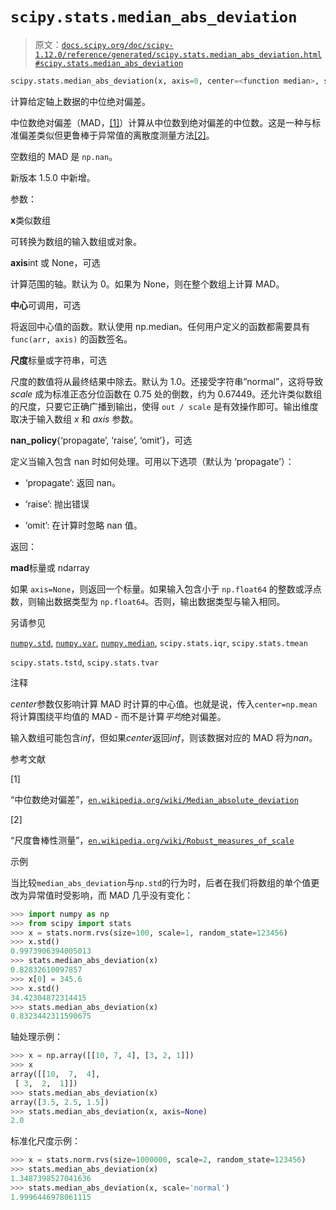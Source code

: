 # `scipy.stats.median_abs_deviation`

> 原文：[`docs.scipy.org/doc/scipy-1.12.0/reference/generated/scipy.stats.median_abs_deviation.html#scipy.stats.median_abs_deviation`](https://docs.scipy.org/doc/scipy-1.12.0/reference/generated/scipy.stats.median_abs_deviation.html#scipy.stats.median_abs_deviation)

```py
scipy.stats.median_abs_deviation(x, axis=0, center=<function median>, scale=1.0, nan_policy='propagate')
```

计算给定轴上数据的中位绝对偏差。

中位数绝对偏差（MAD，[[1]](#r63fe0ba43769-1)）计算从中位数到绝对偏差的中位数。这是一种与标准偏差类似但更鲁棒于异常值的离散度测量方法[[2]](#r63fe0ba43769-2)。

空数组的 MAD 是 `np.nan`。

新版本 1.5.0 中新增。

参数：

**x**类似数组

可转换为数组的输入数组或对象。

**axis**int 或 None，可选

计算范围的轴。默认为 0。如果为 None，则在整个数组上计算 MAD。

**中心**可调用，可选

将返回中心值的函数。默认使用 np.median。任何用户定义的函数都需要具有 `func(arr, axis)` 的函数签名。

**尺度**标量或字符串，可选

尺度的数值将从最终结果中除去。默认为 1.0。还接受字符串“normal”，这将导致 *scale* 成为标准正态分位函数在 0.75 处的倒数，约为 0.67449。还允许类似数组的尺度，只要它正确广播到输出，使得 `out / scale` 是有效操作即可。输出维度取决于输入数组 *x* 和 *axis* 参数。

**nan_policy**{‘propagate’, ‘raise’, ‘omit’}，可选

定义当输入包含 nan 时如何处理。可用以下选项（默认为 ‘propagate’）：

+   ‘propagate’: 返回 nan。

+   ‘raise’: 抛出错误

+   ‘omit’: 在计算时忽略 nan 值。

返回：

**mad**标量或 ndarray

如果 `axis=None`，则返回一个标量。如果输入包含小于 `np.float64` 的整数或浮点数，则输出数据类型为 `np.float64`。否则，输出数据类型与输入相同。

另请参见

[`numpy.std`](https://numpy.org/devdocs/reference/generated/numpy.std.html#numpy.std "(在 NumPy v2.0.dev0 中)"), [`numpy.var`](https://numpy.org/devdocs/reference/generated/numpy.var.html#numpy.var "(在 NumPy v2.0.dev0 中)"), [`numpy.median`](https://numpy.org/devdocs/reference/generated/numpy.median.html#numpy.median "(在 NumPy v2.0.dev0 中)"), `scipy.stats.iqr`, `scipy.stats.tmean`

`scipy.stats.tstd`, `scipy.stats.tvar`

注释

*center*参数仅影响计算 MAD 时计算的中心值。也就是说，传入`center=np.mean`将计算围绕平均值的 MAD - 而不是计算*平均*绝对偏差。

输入数组可能包含*inf*，但如果*center*返回*inf*，则该数据对应的 MAD 将为*nan*。

参考文献

[1]

“中位数绝对偏差”，[`en.wikipedia.org/wiki/Median_absolute_deviation`](https://en.wikipedia.org/wiki/Median_absolute_deviation)

[2]

“尺度鲁棒性测量”，[`en.wikipedia.org/wiki/Robust_measures_of_scale`](https://en.wikipedia.org/wiki/Robust_measures_of_scale)

示例

当比较`median_abs_deviation`与`np.std`的行为时，后者在我们将数组的单个值更改为异常值时受影响，而 MAD 几乎没有变化：

```py
>>> import numpy as np
>>> from scipy import stats
>>> x = stats.norm.rvs(size=100, scale=1, random_state=123456)
>>> x.std()
0.9973906394005013
>>> stats.median_abs_deviation(x)
0.82832610097857
>>> x[0] = 345.6
>>> x.std()
34.42304872314415
>>> stats.median_abs_deviation(x)
0.8323442311590675 
```

轴处理示例：

```py
>>> x = np.array([[10, 7, 4], [3, 2, 1]])
>>> x
array([[10,  7,  4],
 [ 3,  2,  1]])
>>> stats.median_abs_deviation(x)
array([3.5, 2.5, 1.5])
>>> stats.median_abs_deviation(x, axis=None)
2.0 
```

标准化尺度示例：

```py
>>> x = stats.norm.rvs(size=1000000, scale=2, random_state=123456)
>>> stats.median_abs_deviation(x)
1.3487398527041636
>>> stats.median_abs_deviation(x, scale='normal')
1.9996446978061115 
```
